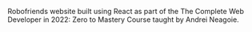 Robofriends website built using React as part of the The Complete Web Developer in 2022: Zero to Mastery Course taught by Andrei Neagoie.
